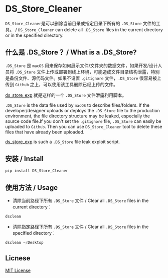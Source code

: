 # DS_Store_Cleaner
`DS_Store_Cleaner`是可以删除当前目录或指定目录下所有的 `.DS_Store` 文件的工具。 / `DS_Store_Cleaner` can delete all `.DS_Store` files in the current directory or in the specified directory.

## 什么是 .DS_Store？ / What is a .DS_Store?

`.DS_Store` 是 `macOS` 用来保存如何展示文件/文件夹的数据文件，如果开发/设计人员将 `.DS_Store` 文件上传或部署到线上环境，可能造成文件目录结构泄露，特别是备份文件、源代码文件。如果不设置 `.gitignore` 文件，`.DS_Store` 很容易被上传到 `Github` 之上，可以使用该工具删除已经上传的文件。

[ds_store_exp](https://github.com/lijiejie/ds_store_exp) 就是这样的一个 `.DS_Store` 文件泄露利用脚本。

`.DS_Store` is the data file used by `macOS` to describe files/folders. If the developer/designer uploads or deploys the `.DS_Store` file to the production environment, the file directory structure may be leaked, especially the source code file.If you don't set the `.gitignore` file, `.DS_Store` can easily be uploaded to `Github`. Then you can use `DS_Store_Cleaner` tool to delete these files that have already been uploaded.

[ds_store_exp](https://github.com/lijiejie/ds_store_exp) is such a `.DS_Store` file leak exploit script.

## 安装 / Install

```bash
pip install DS_Store_Cleaner
```



## 使用方法 / Usage



* 清除当前路径下所有 `.DS_Store` 文件 / Clear all `.DS_Store` files in the current directory：

```python
dsclean
```

* 清除指定路径下所有 `.DS_Store` 文件 / Clear all `.DS_Store` files in the specified directory：

```python
dsclean ~/Desktop
```

## Licnese

[MIT License](https://github.com/VXenomac/DS_Store_Cleaner/blob/master/LICENSE)